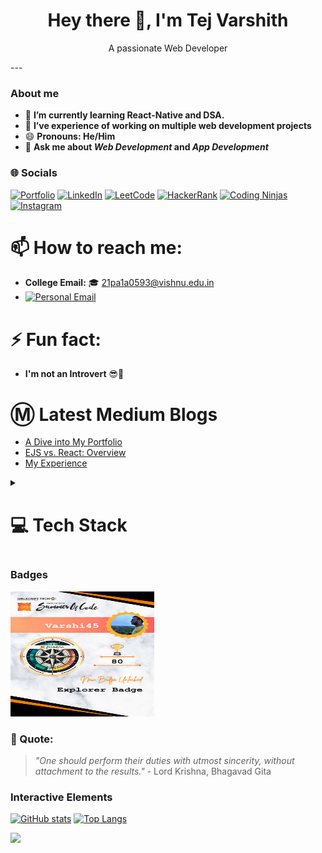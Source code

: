 <h1 align="center">Hey there 👋, I'm Tej Varshith</h1>
<p align="center">A passionate Web Developer</p>
---

### About me 

- 🌱 **I’m currently learning React-Native and DSA.**
- 🔭 **I’ve experience of working on multiple web development projects**
- 😄 **Pronouns: He/Him**
- 💬 **Ask me about *Web Development* and *App Development***

### 🌐 Socials

[![Portfolio](https://img.shields.io/badge/Portfolio-000000?style=for-the-badge&logo=About.me&logoColor=white)](https://my-portfolio-five-psi-25.vercel.app/)
[![LinkedIn](https://img.shields.io/badge/LinkedIn-0077B5?style=for-the-badge&logo=linkedin&logoColor=white)](https://www.linkedin.com/in/tej-varshith-madala-6b125b245/)
[![LeetCode](https://img.shields.io/badge/LeetCode-FFA116?style=for-the-badge&logo=leetcode&logoColor=white)](https://leetcode.com/Tej_Varshith/)
[![HackerRank](https://img.shields.io/badge/HackerRank-2EC866?style=for-the-badge&logo=hackerrank&logoColor=white)](https://www.hackerrank.com/profile/21pa1a0593)
[![Coding Ninjas](https://img.shields.io/badge/CodingNinjas-20B2AA?style=for-the-badge&logo=codingninjas&logoColor=white)](https://www.codingninjas.com/studio/profile/i_tejvarshith)
[![Instagram](https://img.shields.io/badge/Instagram-%23E4405F.svg?style=for-the-badge&logo=instagram&logoColor=white)](https://www.instagram.com/i_tejvarshith/)

# 📫 How to reach me:

- **College Email:** 🎓 21pa1a0593@vishnu.edu.in
- [![Personal Email](https://img.shields.io/badge/Email-tejvarshith45%40gmail.com-%23EA4335?style=for-the-badge&logo=Gmail&logoColor=white)](mailto:tejvarshith45@gmail.com)

# ⚡ Fun fact:

- **I'm not an Introvert** 😎🎉

# Ⓜ️ Latest Medium Blogs
<!--START_SECTION:medium_blogs-->
 - [A Dive into My Portfolio](https://medium.com/@21pa1a0593/a-dive-into-my-portfolio-ee901f7370bf?source=rss-f2174fbae462------2)
 - [EJS vs. React: Overview](https://medium.com/@21pa1a0593/ejs-vs-react-overview-aaff003ce69f?source=rss-f2174fbae462------2)
 - [My Experience](https://medium.com/@21pa1a0593/my-experience-e384ecb0d2bf?source=rss-f2174fbae462------2)
<!--END_SECTION:medium_blogs-->

<details>
  <summary><H1>💻 Tech Stack</H1></summary>

  ### Programming Languages
  [![Python](https://img.shields.io/badge/Python-3670A0?style=for-the-badge&logo=python&logoColor=ffd54f)](https://www.python.org/)
  [![C](https://img.shields.io/badge/C-A8B9CC?style=for-the-badge&logo=c&logoColor=000000)](https://www.learn-c.org/)
  [![Java](https://img.shields.io/badge/Java-007396?style=for-the-badge&logo=java&logoColor=ffd54f)](https://www.java.com/)

  ### Tools and Platforms
  [![Power BI](https://img.shields.io/badge/Power%20BI-F2C811?style=for-the-badge&logo=powerbi&logoColor=black)](https://powerbi.microsoft.com/)
  [![MS Excel](https://img.shields.io/badge/MS_Excel-217346?style=for-the-badge&logo=microsoft-excel&logoColor=white)](https://www.microsoft.com/en-us/microsoft-365/excel)
  [![GIT](https://img.shields.io/badge/Git-F05032?style=for-the-badge&logo=git&logoColor=ffd54f)](https://git-scm.com/)
  [![GitHub](https://img.shields.io/badge/GitHub-181717?style=for-the-badge&logo=github&logoColor=ffd54f)](https://github.com/)
  [![LINUX](https://img.shields.io/badge/Linux-FCC624?style=for-the-badge&logo=linux&logoColor=000000)](https://www.linux.org/)

  ### Web Development
  [![HTML5](https://img.shields.io/badge/HTML5-E34F26?style=for-the-badge&logo=html5&logoColor=ffd54f)](https://html.spec.whatwg.org/multipage/)
  [![CSS](https://img.shields.io/badge/CSS-1572B6?style=for-the-badge&logo=css3&logoColor=ffd54f)](https://www.w3.org/Style/CSS/Overview.en.html)
  [![JavaScript](https://img.shields.io/badge/JavaScript-F7DF1E?style=for-the-badge&logo=javascript&logoColor=000000)](https://www.javascript.com/)
  [![Bootstrap](https://img.shields.io/badge/Bootstrap-563D7C?style=for-the-badge&logo=bootstrap&logoColor=ffd54f)](https://getbootstrap.com/)
  [![React](https://img.shields.io/badge/React-61DAFB?style=for-the-badge&logo=react&logoColor=000000)](https://reactjs.org/)
  [![Tailwind CSS](https://img.shields.io/badge/Tailwind_CSS-38B2AC?style=for-the-badge&logo=tailwind-css&logoColor=white)](https://tailwindcss.com/)

  ### Database Management
  [![MySQL](https://img.shields.io/badge/MySQL-4479A1?style=for-the-badge&logo=mysql&logoColor=ffd54f)](https://www.mysql.com/)
  [![PostgreSQL](https://img.shields.io/badge/PostgreSQL-336791?style=for-the-badge&logo=postgresql&logoColor=ffd54f)](https://www.postgresql.org/)
  [![Firebase](https://img.shields.io/badge/Firebase-FFCA28?style=for-the-badge&logo=firebase&logoColor=ffd54f)](https://firebase.google.com/)

  ### Data Science and Analysis
  [![Pandas](https://img.shields.io/badge/Pandas-150458?style=for-the-badge&logo=pandas&logoColor=ffd54f)](https://pandas.pydata.org/)
  [![scikit-learn](https://img.shields.io/badge/scikit--learn-FF8300?style=for-the-badge&logo=scikit-learn&logoColor=ffd54f)](https://scikit-learn.org/)
  [![NumPy](https://img.shields.io/badge/NumPy-013243?style=for-the-badge&logo=numpy&logoColor=ffd54f)](https://numpy.org/)

</details>

### Badges

<img src="https://github.com/Varshi45/Varshi45/blob/main/GsSOC%20badge.png?raw=true" alt="GsSOC 2024 Badge" width="230" height="200">

### 💬 Quote:
> *"One should perform their duties with utmost sincerity, without attachment to the results."* - Lord Krishna, Bhagavad Gita

### Interactive Elements

[![GitHub stats](https://github-readme-stats.vercel.app/api?username=Varshi45&show_icons=true&theme=radical)](https://github.com/Varshi45)
[![Top Langs](https://github-readme-stats.vercel.app/api/top-langs/?username=Varshi45&layout=compact&theme=radical)](https://github.com/Varshi45)

[![](https://visitcount.itsvg.in/api?id=Varshi45&label=Profile%20Views&color=3&icon=7&pretty=false)](https://visitcount.itsvg.in)
